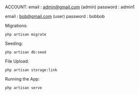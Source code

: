 ACCOUNT:
email : admin@gmail.com  (admin)
password : admin1

email : bob@gmail.com  (user)
password : bobbob

Migrations:
```
php artisan migrate
```
Seeding:
```
php artisan db:seed
```

File Upload:
```
php artisan storage:link
```

Running the App:
```
php artisan serve
```
